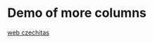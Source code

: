 # Demo of more columns

<a href="http://www.lentiamo.se/">web czechitas</a>

<div class="c-row">
	<pre class="c-col-third xfragment c-text-md" contenteditable data-fragment-index="2"><code class='sample' sample='sample.css#A'></code></pre>
	<pre class="c-col-third c-col-two xfragment c-text-md" contenteditable data-fragment-index="2"><code class='sample' sample='sample.css#A'></code></pre>
</div>
<div class="c-row">
	<pre class="c-col-third c-col-two xfragment c-text-md" contenteditable data-fragment-index="2"><code class='sample' sample='sample.css#A'></code></pre>
	<pre class="c-col-third xfragment c-text-md" contenteditable data-fragment-index="2"><code class='sample' sample='sample.css#B'></code></pre>
</div>